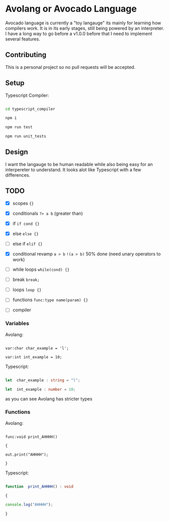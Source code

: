
# Avolang or Avocado Language

Avocado language is currently a "toy langauge" its mainly for learning how compilers work. It is in its early stages, still being powered by an interpreter. I have a long way to go before a v1.0.0 before that I need to implement several features.

## Contributing

This is a personal project so no pull requests will be accepted.

## Setup

Typescript Compiler:

```bash

cd typescript_compiler

npm i

npm run test

npm run unit_tests

```

## Design

I want the langauge to be human readable while also being easy for an interpereter to understand. It looks alot like Typescript with a few differences.

  

## TODO

- [x] scopes ```{}```

- [x] conditionals ```?> a b``` (greater than)

- [x] if ```if cond {}```

- [x] else ```else {}```

- [ ] else if ```elif {}```

- [x] conditional revamp ```a > b``` ```!(a > b)``` 50% done (need unary operators to work)

- [ ] while loops ```while(cond) {}```

- [ ] break ```break;```

- [ ] loops ```loop {}```

- [ ] functions ```func:type name(param) {}```

- [ ] compiler

  

### Variables

Avolang:

```

var:char char_example = 'l';

var:int int_example = 10;

```

Typescript:

```ts

let  char_example : string = "l";

let  int_example : number = 10;

```

as you can see Avolang has stricter types

### Functions

Avolang:

```

func:void print_AHHHH()

{

out.print("AHHHH");

}

```

Typescript:

```ts

function  print_AHHHH() : void

{

console.log("AHHHH");

}

```


